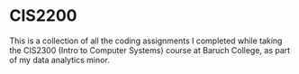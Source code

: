 # CIS2200
This is a collection of all the coding assignments I completed while taking the CIS2300 (Intro to Computer Systems) course at Baruch College, as part of my data analytics minor.
